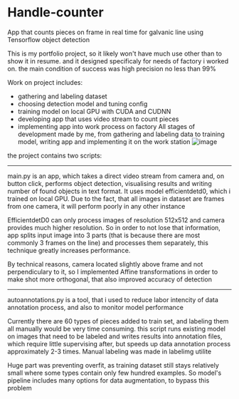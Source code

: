 # Handle-counter
  App that counts pieces on frame in real time for galvanic line using Tensorflow object detection

This is my portfolio project, so it likely won't have much use other than to show it in resume.
and it designed specificaly for needs of factory i worked on. the main condition of success was high precision no less than 99%
  
  Work on project includes:
  - gathering and labeling dataset
  - choosing detection model and tuning config
  - training model on local GPU with CUDA and CUDNN
  - developing app that uses video stream to count pieces
  - implementing app into work process on factory
  All stages of development made by me, from gathering and labeling data to training model, writing app and implementing it on the work station
  ![image](https://github.com/haghehog-hee/Handle-counter/assets/110155576/4c4ef8b7-9539-460d-b9b3-37b665f05407)

the project contains two scripts: 
________________________________________________________________________________________________________________________
  main.py is an app, which takes a direct video stream from camera and, on button click, performs object detection, 
visualising results and writing number of found objects in text format. It uses model efficientdetd0, which i trained on local GPU.
Due to the fact, that all images in dataset are frames from one camera, it will perform poorly in any other instance
  
  EfficientdetD0 can only process images of resolution 512x512 and camera provides much higher resolution. So in order to not lose that information, 
app splits input image into 3 parts (that is because there are most commonly 3 frames on the line) and processes them separately, this technique greatly increases performance.
  
  By technical reasons, camera located slightly above frame and not perpendiculary to it, so I implemented Affine transformations in order to make shot more orthogonal,
that also improved accuracy of detection
________________________________________________________________________________________________________________________
  autoannotations.py is a tool, that i used to reduce labor intencity of data annotation process, and also to monitor model performance

Currently there are 60 types of pieces added to train set, and labeling them all manually would be very time consuming.
this script runs existing model on images that need to be labeled and writes results into annotation files, which require little supervising after,
but speeds up data annotation process approximately 2-3 times.
  Manual labeling was made in labelimg utilite
  
  Huge part was preventing overfit, as training dataset still stays relatively small where some types contain only few hundred examples.
  So model's pipeline includes many options for data augmentation, to bypass this problem
